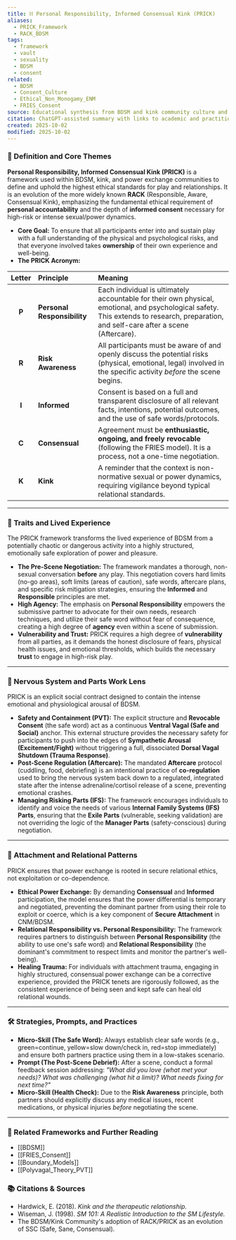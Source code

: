 ```yaml
---
title: ⛓️ Personal Responsibility, Informed Consensual Kink (PRICK)
aliases:
  - PRICK_Framework
  - RACK_BDSM
tags:
  - framework
  - vault
  - sexuality
  - BDSM
  - consent
related:
  - BDSM
  - Consent_Culture
  - Ethical_Non_Monogamy_ENM
  - FRIES_Consent
source: Educational synthesis from BDSM and kink community culture and literature
citation: ChatGPT-assisted summary with links to academic and practitioner materials
created: 2025-10-02
modified: 2025-10-02
---
```

### 🧩 Definition and Core Themes

**Personal Responsibility, Informed Consensual Kink (PRICK)** is a framework used within BDSM, kink, and power exchange communities to define and uphold the highest ethical standards for play and relationships. It is an evolution of the more widely known **RACK** (Responsible, Aware, Consensual Kink), emphasizing the fundamental ethical requirement of **personal accountability** and the depth of **informed consent** necessary for high-risk or intense sexual/power dynamics.

-   **Core Goal:** To ensure that all participants enter into and sustain play with a full understanding of the physical and psychological risks, and that everyone involved takes **ownership** of their own experience and well-being.
-   **The PRICK Acronym:**

| Letter | Principle | Meaning |
| :----: | :-------- | :------ |
| **P** | **Personal Responsibility** | Each individual is ultimately accountable for their own physical, emotional, and psychological safety. This extends to research, preparation, and self-care after a scene (Aftercare). |
| **R** | **Risk Awareness** | All participants must be aware of and openly discuss the potential risks (physical, emotional, legal) involved in the specific activity *before* the scene begins. |
| **I** | **Informed** | Consent is based on a full and transparent disclosure of all relevant facts, intentions, potential outcomes, and the use of safe words/protocols. |
| **C** | **Consensual** | Agreement must be **enthusiastic, ongoing, and freely revocable** (following the FRIES model). It is a process, not a one-time negotiation. |
| **K** | **Kink** | A reminder that the context is non-normative sexual or power dynamics, requiring vigilance beyond typical relational standards. |

---

### 🌿 Traits and Lived Experience

The PRICK framework transforms the lived experience of BDSM from a potentially chaotic or dangerous activity into a highly structured, emotionally safe exploration of power and pleasure.

-   **The Pre-Scene Negotiation:** The framework mandates a thorough, non-sexual conversation **before** any play. This negotiation covers hard limits (no-go areas), soft limits (areas of caution), safe words, aftercare plans, and specific risk mitigation strategies, ensuring the **Informed** and **Responsible** principles are met.
-   **High Agency:** The emphasis on **Personal Responsibility** empowers the submissive partner to advocate for their own needs, research techniques, and utilize their safe word without fear of consequence, creating a high degree of **agency** even within a scene of submission.
-   **Vulnerability and Trust:** PRICK requires a high degree of **vulnerability** from all parties, as it demands the honest disclosure of fears, physical health issues, and emotional thresholds, which builds the necessary **trust** to engage in high-risk play.

---

### 🧠 Nervous System and Parts Work Lens

PRICK is an explicit social contract designed to contain the intense emotional and physiological arousal of BDSM.

-   **Safety and Containment (PVT):** The explicit structure and **Revocable Consent** (the safe word) act as a continuous **Ventral Vagal (Safe and Social)** anchor. This external structure provides the necessary safety for participants to push into the edges of **Sympathetic Arousal (Excitement/Fight)** without triggering a full, dissociated **Dorsal Vagal Shutdown (Trauma Response)**.
-   **Post-Scene Regulation (Aftercare):** The mandated **Aftercare** protocol (cuddling, food, debriefing) is an intentional practice of **co-regulation** used to bring the nervous system back down to a regulated, integrated state after the intense adrenaline/cortisol release of a scene, preventing emotional crashes.
-   **Managing Risking Parts (IFS):** The framework encourages individuals to identify and voice the needs of various **Internal Family Systems (IFS) Parts**, ensuring that the **Exile Parts** (vulnerable, seeking validation) are not overriding the logic of the **Manager Parts** (safety-conscious) during negotiation.

---

### 💞 Attachment and Relational Patterns

PRICK ensures that power exchange is rooted in secure relational ethics, not exploitation or co-dependence.

-   **Ethical Power Exchange:** By demanding **Consensual** and **Informed** participation, the model ensures that the power differential is temporary and negotiated, preventing the dominant partner from using their role to exploit or coerce, which is a key component of **Secure Attachment** in CNM/BDSM.
-   **Relational Responsibility vs. Personal Responsibility:** The framework requires partners to distinguish between **Personal Responsibility** (the ability to use one's safe word) and **Relational Responsibility** (the dominant's commitment to respect limits and monitor the partner's well-being).
-   **Healing Trauma:** For individuals with attachment trauma, engaging in highly structured, consensual power exchange can be a corrective experience, provided the PRICK tenets are rigorously followed, as the consistent experience of being seen and kept safe can heal old relational wounds.

---

### 🛠️ Strategies, Prompts, and Practices

-   **Micro-Skill (The Safe Word):** Always establish clear safe words (e.g., green=continue, yellow=slow down/check in, red=stop immediately) and ensure both partners practice using them in a low-stakes scenario.
-   **Prompt (The Post-Scene Debrief):** After a scene, conduct a formal feedback session addressing: *"What did you love (what met your needs)? What was challenging (what hit a limit)? What needs fixing for next time?"*
-   **Micro-Skill (Health Check):** Due to the **Risk Awareness** principle, both partners should explicitly discuss any medical issues, recent medications, or physical injuries *before* negotiating the scene.

---

### 🔗 Related Frameworks and Further Reading

-   [[BDSM]]
-   [[FRIES_Consent]]
-   [[Boundary_Models]]
-   [[Polyvagal_Theory_PVT]]

### 📚 Citations & Sources

-   Hardwick, E. (2018). *Kink and the therapeutic relationship.*
-   Wiseman, J. (1998). *SM 101: A Realistic Introduction to the SM Lifestyle.*
-   The BDSM/Kink Community's adoption of RACK/PRICK as an evolution of SSC (Safe, Sane, Consensual).
